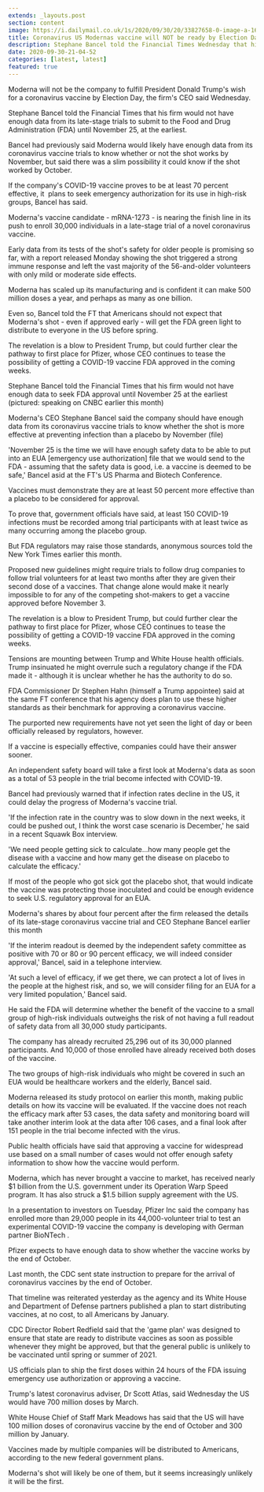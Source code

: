 ```yaml
---
extends: _layouts.post
section: content
image: https://i.dailymail.co.uk/1s/2020/09/30/20/33827658-0-image-a-16_1601494772076.jpg 
title: Coronavirus US Modernas vaccine will NOT be ready by Election Day 
description: Stephane Bancel told the Financial Times Wednesday that his firm wont have enough data from its late-stage trials to submit to the Food and Drug Administration (FDA) until at least November 25. 
date: 2020-09-30-21-04-52 
categories: [latest, latest] 
featured: true 
--- 
```

Moderna will not be the company to fulfill President Donald Trump's wish for a coronavirus vaccine by Election Day, the firm's CEO said Wednesday. 

Stephane Bancel told the Financial Times that his firm would not have enough data from its late-stage trials to submit to the Food and Drug Administration (FDA) until November 25, at the earliest. 

Bancel had previously said Moderna would likely have enough data from its coronavirus vaccine trials to know whether or not the shot works by November, but said there was a slim possibility it could know if the shot worked by October. 

If the company's COVID-19 vaccine proves to be at least 70 percent effective, it  plans to seek emergency authorization for its use in high-risk groups, Bancel has said. 

Moderna's vaccine candidate - mRNA-1273 - is nearing the finish line in its push to enroll 30,000 individuals in a late-stage trial of a novel coronavirus vaccine. 

Early data from its tests of the shot's safety for older people is promising so far, with a report released Monday showing the shot triggered a strong immune response and left the vast majority of the 56-and-older volunteers with only mild or moderate side effects.     

Moderna has scaled up its manufacturing and is confident it can make 500 million doses a year, and perhaps as many as one billion.

Even so, Bancel told the FT that Americans should not expect that Moderna's shot - even if approved early - will get the FDA green light to distribute to everyone in the US before spring.   

The revelation is a blow to President Trump, but could further clear the pathway to first place for Pfizer, whose CEO continues to tease the possibility of getting a COVID-19 vaccine FDA approved in the coming weeks.   

Stephane Bancel told the Financial Times that his firm would not have enough data to seek FDA approval until November 25 at the earliest (pictured: speaking on CNBC earlier this month) 

Moderna's CEO Stephane Bancel said the company should have enough data from its coronavirus vaccine trials to know whether the shot is more effective at preventing infection than a placebo by November (file) 

'November 25 is the time we will have enough safety data to be able to put into an EUA [emergency use authorization] file that we would send to the FDA - assuming that the safety data is good, i.e. a vaccine is deemed to be safe,' Bancel asid at the FT's US Pharma and Biotech Conference. 

Vaccines must demonstrate they are at least 50 percent more effective than a placebo to be considered for approval.  

To prove that, government officials have said, at least 150 COVID-19 infections must be recorded among trial participants with at least twice as many occurring among the placebo group.

But FDA regulators may raise those standards, anonymous sources told the New York Times earlier this month. 

Proposed new guidelines might require trials to follow drug companies to follow trial volunteers for at least two months after they are given their second dose of a vaccines. That change alone would make it nearly impossible to for any of the competing shot-makers to get a vaccine approved before November 3. 

The revelation is a blow to President Trump, but could further clear the pathway to first place for Pfizer, whose CEO continues to tease the possibility of getting a COVID-19 vaccine FDA approved in the coming weeks.

Tensions are mounting between Trump and White House health officials. Trump insinuated he might overrule such a regulatory change if the FDA made it - although it is unclear whether he has the authority to do so. 

FDA Commissioner Dr Stephen Hahn (himself a Trump appointee) said at the same FT conference that his agency does plan to use these higher standards as their benchmark for approving a coronavirus vaccine. 

The purported new requirements have not yet seen the light of day or been officially released by regulators, however.  

If a vaccine is especially effective, companies could have their answer sooner.

An independent safety board will take a first look at Moderna's data as soon as a total of 53 people in the trial become infected with COVID-19.   

Bancel had previously warned that if infection rates decline in the US, it could delay the progress of Moderna's vaccine trial.  

'If the infection rate in the country was to slow down in the next weeks, it could be pushed out, I think the worst case scenario is December,' he said in a recent Squawk Box interview. 

'We need people getting sick to calculate...how many people get the disease with a vaccine and how many get the disease on placebo to calculate the efficacy.' 

If most of the people who got sick got the placebo shot, that would indicate the vaccine was protecting those inoculated and could be enough evidence to seek U.S. regulatory approval for an EUA. 

Moderna's shares by about four percent after the firm released the details of its late-stage coronavirus vaccine trial and CEO Stephane Bancel earlier this month 

'If the interim readout is deemed by the independent safety committee as positive with 70 or 80 or 90 percent efficacy, we will indeed consider approval,' Bancel, said in a telephone interview.

'At such a level of efficacy, if we get there, we can protect a lot of lives in the people at the highest risk, and so, we will consider filing for an EUA for a very limited population,' Bancel said.

He said the FDA will determine whether the benefit of the vaccine to a small group of high-risk individuals outweighs the risk of not having a full readout of safety data from all 30,000 study participants.

The company has already recruited 25,296 out of its 30,000 planned participants. And 10,000 of those enrolled have already received both doses of the vaccine.  

The two groups of high-risk individuals who might be covered in such an EUA would be healthcare workers and the elderly, Bancel said.





Moderna released its study protocol on earlier this month, making public details on how its vaccine will be evaluated. If the vaccine does not reach the efficacy mark after 53 cases, the data safety and monitoring board will take another interim look at the data after 106 cases, and a final look after 151 people in the trial become infected with the virus.

Public health officials have said that approving a vaccine for widespread use based on a small number of cases would not offer enough safety information to show how the vaccine would perform.

Moderna, which has never brought a vaccine to market, has received nearly $1 billion from the U.S. government under its Operation Warp Speed program. It has also struck a $1.5 billion supply agreement with the US. 

In a presentation to investors on Tuesday, Pfizer Inc said the company has enrolled more than 29,000 people in its 44,000-volunteer trial to test an experimental COVID-19 vaccine the company is developing with German partner BioNTech .

Pfizer expects to have enough data to show whether the vaccine works by the end of October.  

Last month, the CDC sent state instruction to prepare for the arrival of coronavirus vaccines by the end of October. 

That timeline was reiterated yesterday as the agency and its White House and Department of Defense partners published a plan to start distributing vaccines, at no cost, to all Americans by January.  





CDC Director Robert Redfield said that the 'game plan' was designed to ensure that state are ready to distribute vaccines as soon as possible whenever they might be approved, but that the general public is unlikely to be vaccinated until spring or summer of 2021. 

US officials plan to ship the first doses within 24 hours of the FDA issuing emergency use authorization or approving a vaccine. 

Trump's latest coronavirus adviser, Dr Scott Atlas, said Wednesday the US would have 700 million doses by March. 

White House Chief of Staff Mark Meadows has said that the US will have 100 million doses of coronavirus vaccine by the end of October and 300 million by January. 

Vaccines made by multiple companies will be distributed to Americans, according to the new federal government plans. 

Moderna's shot will likely be one of them, but it seems increasingly unlikely it will be the first.  

